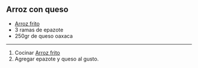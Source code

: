 Arroz con queso
---------------

 - [Arroz frito](./Arroz-frito.md)
 - 3 ramas de epazote
 - 250gr de queso oaxaca

---

1. Cocinar [Arroz frito](./Arroz-frito.md)
2. Agregar epazote y queso al gusto.
